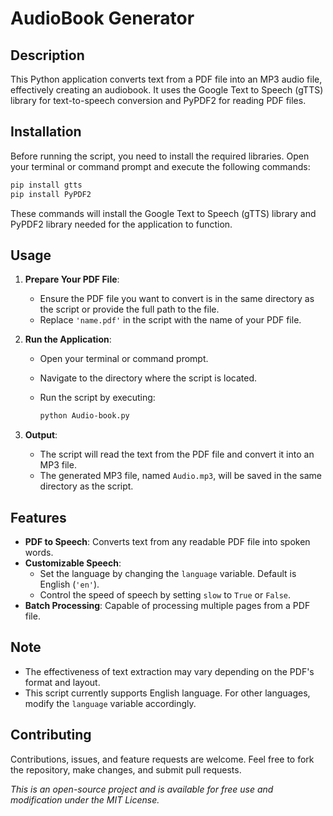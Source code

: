 # AudioBook Generator

## Description
This Python application converts text from a PDF file into an MP3 audio file, effectively creating an audiobook. It uses the Google Text to Speech (gTTS) library for text-to-speech conversion and PyPDF2 for reading PDF files.

## Installation

Before running the script, you need to install the required libraries. Open your terminal or command prompt and execute the following commands:

```bash
pip install gtts
pip install PyPDF2
```

These commands will install the Google Text to Speech (gTTS) library and PyPDF2 library needed for the application to function.

## Usage

1. **Prepare Your PDF File**:
   - Ensure the PDF file you want to convert is in the same directory as the script or provide the full path to the file.
   - Replace `'name.pdf'` in the script with the name of your PDF file.

2. **Run the Application**:
   - Open your terminal or command prompt.
   - Navigate to the directory where the script is located.
   - Run the script by executing:

     ```bash
     python Audio-book.py
     ```

3. **Output**:
   - The script will read the text from the PDF file and convert it into an MP3 file.
   - The generated MP3 file, named `Audio.mp3`, will be saved in the same directory as the script.

## Features

- **PDF to Speech**: Converts text from any readable PDF file into spoken words.
- **Customizable Speech**:
  - Set the language by changing the `language` variable. Default is English (`'en'`).
  - Control the speed of speech by setting `slow` to `True` or `False`.
- **Batch Processing**: Capable of processing multiple pages from a PDF file.

## Note

- The effectiveness of text extraction may vary depending on the PDF's format and layout.
- This script currently supports English language. For other languages, modify the `language` variable accordingly.

## Contributing

Contributions, issues, and feature requests are welcome. Feel free to fork the repository, make changes, and submit pull requests.

*This is an open-source project and is available for free use and modification under the MIT License.*